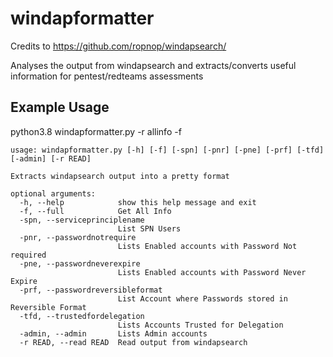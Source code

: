 # windapformatter
Credits to https://github.com/ropnop/windapsearch/

Analyses the output from windapsearch and extracts/converts useful information for pentest/redteams assessments

## Example Usage
python3.8 windapformatter.py -r allinfo -f

```
usage: windapformatter.py [-h] [-f] [-spn] [-pnr] [-pne] [-prf] [-tfd] [-admin] [-r READ]

Extracts windapsearch output into a pretty format

optional arguments:
  -h, --help            show this help message and exit
  -f, --full            Get All Info
  -spn, --serviceprinciplename
                        List SPN Users
  -pnr, --passwordnotrequire
                        Lists Enabled accounts with Password Not required
  -pne, --passwordneverexpire
                        Lists Enabled accounts with Password Never Expire
  -prf, --passwordreversibleformat
                        List Account where Passwords stored in Reversible Format
  -tfd, --trustedfordelegation
                        Lists Accounts Trusted for Delegation
  -admin, --admin       Lists Admin accounts
  -r READ, --read READ  Read output from windapsearch
```
